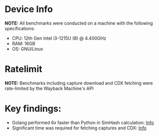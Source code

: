 # Device Info
**NOTE:** All benchmarks were conducted on a machine with the following specifications:

- CPU: 12th Gen Intel i3-1215U (8) @ 4.400GHz
- RAM: 16GB
- OS: GNU/Linux

# Ratelimit
**NOTE:** Benchmarks including capture download and CDX fetching were rate-limited by the Wayback Machine's API

# Key findings:

- Golang performed 6x faster than Python in SimHash calculation: [Info](https://github.com/rudransh-shrivastava/wayback-discover-diff-benchmarks-go-python/tree/main/calculate-simhash)
- Significant time was required for fetching captures and CDX: [Info](https://github.com/rudransh-shrivastava/wayback-discover-diff-benchmarks-go-python/tree/main/fetch-captures)
